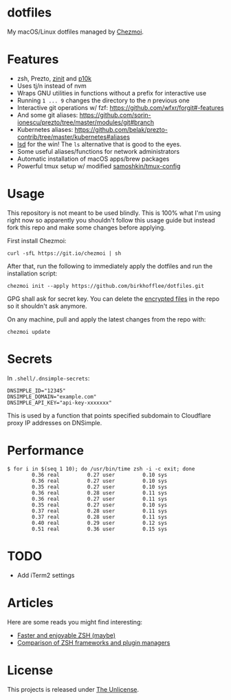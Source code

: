 # dotfiles

My macOS/Linux dotfiles managed by [Chezmoi](https://github.com/twpayne/chezmoi).  

# Features

* zsh, Prezto, [zinit](https://github.com/zdharma/zinit) and [p10k](https://github.com/romkatv/powerlevel10k)
* Uses tj/n instead of nvm
* Wraps GNU utilities in functions without a prefix for interactive use
* Running `1 ... 9` changes the directory to the *n* previous one
* Interactive git operations w/ fzf: https://github.com/wfxr/forgit#-features
* And some git aliases: https://github.com/sorin-ionescu/prezto/tree/master/modules/git#branch
* Kubernetes aliases: https://github.com/belak/prezto-contrib/tree/master/kubernetes#aliases
* [lsd](https://github.com/Peltoche/lsd) for the win! The `ls` alternative that is good to the eyes.
* Some useful aliases/functions for network administrators
* Automatic installation of macOS apps/brew packages
* Powerful tmux setup w/ modified [samoshkin/tmux-config](https://github.com/samoshkin/tmux-config)

# Usage

This repository is not meant to be used blindly. This is 100% what I'm using right now so apparently you shouldn't follow this usage guide but instead fork this repo and make some changes before applying.

First install Chezmoi:

```console
curl -sfL https://git.io/chezmoi | sh
```

After that, run the following to immediately apply the dotfiles and run the installation script:

```console
chezmoi init --apply https://github.com/birkhofflee/dotfiles.git
```

GPG shall ask for secret key. You can delete the [encrypted files](dot_shell/encrypted_dot_dnsimple-secrets) in the repo so it shouldn't ask anymore.

On any machine, pull and apply the latest changes from the repo with:

```console
chezmoi update
```

# Secrets

In `.shell/.dnsimple-secrets`:

```shell
DNSIMPLE_ID="12345"
DNSIMPLE_DOMAIN="example.com"
DNSIMPLE_API_KEY="api-key-xxxxxxx"
```

This is used by a function that points specified subdomain to Cloudflare 
proxy IP addresses on DNSimple.

# Performance

```shell
$ for i in $(seq 1 10); do /usr/bin/time zsh -i -c exit; done
        0.36 real         0.27 user         0.10 sys
        0.36 real         0.27 user         0.10 sys
        0.35 real         0.27 user         0.10 sys
        0.36 real         0.28 user         0.11 sys
        0.36 real         0.27 user         0.11 sys
        0.35 real         0.27 user         0.10 sys
        0.37 real         0.28 user         0.11 sys
        0.37 real         0.28 user         0.11 sys
        0.40 real         0.29 user         0.12 sys
        0.51 real         0.36 user         0.15 sys
```

# TODO

* Add iTerm2 settings

# Articles

Here are some reads you might find interesting:

* [Faster and enjoyable ZSH (maybe)](https://htr3n.github.io/2018/07/faster-zsh/)
* [Comparison of ZSH frameworks and plugin managers](https://gist.github.com/laggardkernel/4a4c4986ccdcaf47b91e8227f9868ded)

# License

This projects is released under [The Unlicense](LICENSE).
